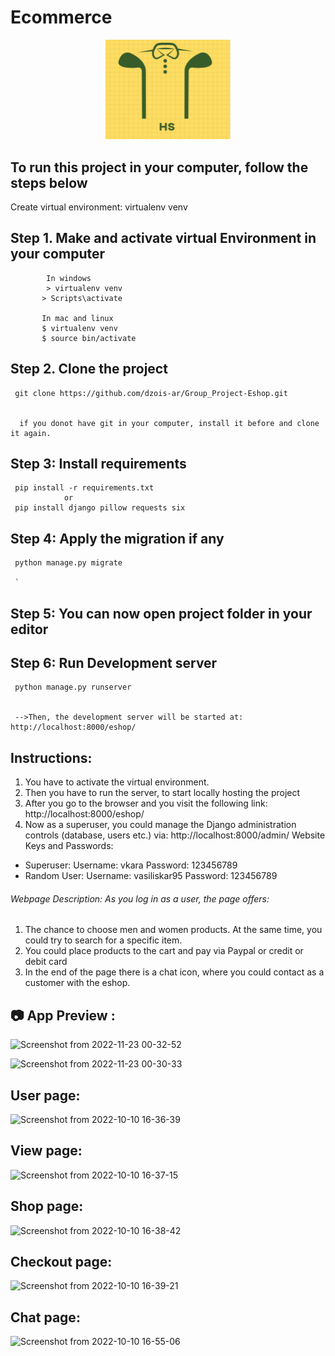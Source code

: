 # Ecommerce
<p align="center">
   <img  src="static/images/logo.png" width="200" >
</p>   

To run this project in your computer, follow the steps below
-------------------------------------------------------------

Create virtual environment: virtualenv venv

Step 1. Make and activate virtual Environment in your computer
-------------------------------------------------------------

            In windows
            > virtualenv venv
           > Scripts\activate
           
           In mac and linux
           $ virtualenv venv 
           $ source bin/activate
           
Step 2. Clone the project
-------------------------------------------------------------           

     git clone https://github.com/dzois-ar/Group_Project-Eshop.git
     
     
      if you donot have git in your computer, install it before and clone it again.
      
      
Step 3: Install requirements  
-------------------------------------------------------------
     pip install -r requirements.txt
                or 
     pip install django pillow requests six
     
     
Step 4: Apply the migration if any
-------------------------------------------------------------
     python manage.py migrate
     
     `
 Step 5: You can now open project folder in your editor
-------------------------------------------------------------    

Step 6: Run Development server
-------------------------------------------------------------
     python manage.py runserver
     
     
     -->Then, the development server will be started at: http://localhost:8000/eshop/
     
    
 Instructions:   
-------------------------------------------------------------
1. You have to activate the virtual environment.
2. Then you have to run the server, to start locally hosting the project
3. After you go to the browser and you visit the following link: http://localhost:8000/eshop/
4. Now as a superuser, you could manage the Django administration controls (database, users etc.) via: http://localhost:8000/admin/ 
Website Keys and Passwords:

  - Superuser: Username: vkara Password: 123456789
  - Random User: Username: vasiliskar95 Password: 123456789
  
######  Webpage Description: As you log in as a user, the page offers:

  1. The chance to choose men and women products. At the same time, you could try to search for a specific item.
  2. You could place products to the cart and pay via Paypal or credit or debit card
  3. In the end of the page there is a chat icon, where you could contact as a customer with the eshop.
  
 :camera: App Preview :
-------------------------------------------------------------

![Screenshot from 2022-11-23 00-32-52](https://user-images.githubusercontent.com/80916754/203435008-f4e3761e-d502-49c1-87a1-40b53f0a67f7.png)

![Screenshot from 2022-11-23 00-30-33](https://user-images.githubusercontent.com/80916754/203434616-4e912c48-cc5f-405b-84c0-6a14f35ddc5f.png)



## User page:
![Screenshot from 2022-10-10 16-36-39](https://user-images.githubusercontent.com/80916754/203432264-26e20cd1-f410-46c1-8faf-6f33b4cddbdc.png)

## View page:
![Screenshot from 2022-10-10 16-37-15](https://user-images.githubusercontent.com/80916754/203432494-46b2c004-fb1a-43e9-97fa-bb3ac3c914a7.png)


## Shop page:
![Screenshot from 2022-10-10 16-38-42](https://user-images.githubusercontent.com/80916754/203436782-58f16e35-d829-4310-ac08-afa272455498.png)



## Checkout page:
![Screenshot from 2022-10-10 16-39-21](https://user-images.githubusercontent.com/80916754/203436883-fc2bbd3b-c320-4ef0-bd40-91473f785cf2.png)


## Chat page:

![Screenshot from 2022-10-10 16-55-06](https://user-images.githubusercontent.com/80916754/203436991-d6a6bcd8-c554-4ff3-a05f-d45bbd09d9ab.png)

